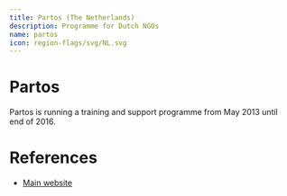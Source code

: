 ```yaml
---
title: Partos (The Netherlands)
description: Programme for Dutch NGOs
name: partos
icon: region-flags/svg/NL.svg
---
```


# Partos

Partos is running a training and support programme from May 2013 until end of 2016.

# References

* [Main website](http://partos.nl/iati)
